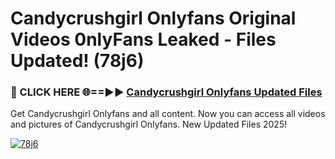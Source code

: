 # Candycrushgirl Onlyfans Original Videos 0nlyFans Leaked - Files Updated! (78j6)

<h3>🔴 CLICK HERE 🌐==►► <a href="https://tinyurl.com/2wckxsce" rel="nofollow">Candycrushgirl Onlyfans Updated Files</a></h3>

Get Candycrushgirl Onlyfans and all content. Now you can access all videos and pictures of Candycrushgirl Onlyfans. New Updated Files 2025!

[![78j6](https://i.imgur.com/AFduVYN.gif)](https://tinyurl.com/2wckxsce)
